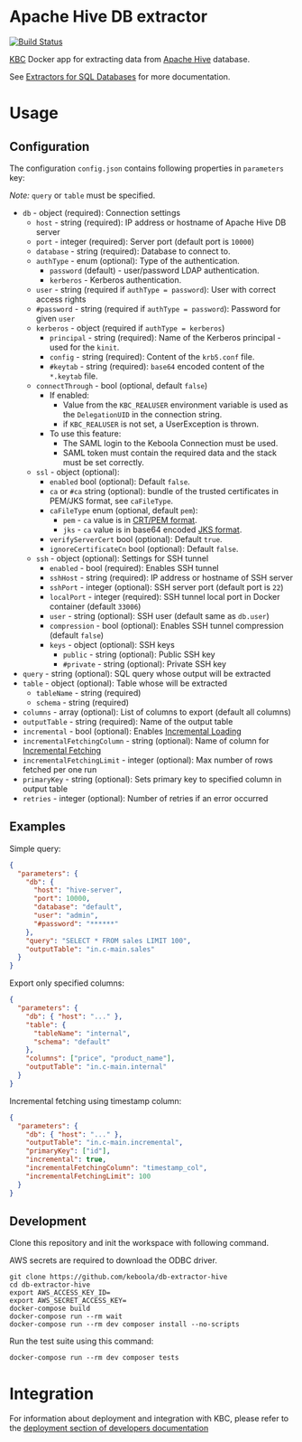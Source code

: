 # Apache Hive DB extractor

[![Build Status](https://travis-ci.com/keboola/db-extractor-hive.svg?branch=master)](https://travis-ci.com/keboola/db-extractor-hive)

[KBC](https://www.keboola.com/product/) Docker app for extracting data from [Apache Hive](https://hive.apache.org/) database.

See [Extractors for SQL Databases](https://help.keboola.com/components/extractors/database/sqldb/) for more documentation.

# Usage

## Configuration

The configuration `config.json` contains following properties in `parameters` key: 

*Note:* `query` or `table` must be specified.

- `db` - object (required): Connection settings
    - `host` - string (required): IP address or hostname of Apache Hive DB server
    - `port` - integer (required): Server port (default port is `10000`)
    - `database` - string (required): Database to connect to.
    - `authType` - enum (optional): Type of the authentication.
        - `password` (default) - user/password LDAP authentication.
        - `kerberos` - Kerberos authentication.
    - `user` - string (required if `authType = password`): User with correct access rights
    - `#password` - string (required if `authType = password`): Password for given `user`
    - `kerberos` - object (required if `authType = kerberos`)
        - `principal` - string (required): Name of the Kerberos principal - used for the `kinit`.
        - `config` - string (required): Content of the `krb5.conf` file.
        - `#keytab` - string (required): `base64` encoded content of the `*.keytab` file.
    - `connectThrough` - bool (optional, default `false`) 
        - If enabled:
            - Value from the `KBC_REALUSER` environment variable is used as the `DelegationUID` in the connection string.
            - if `KBC_REALUSER` is not set, a UserException is thrown.
        - To use this feature:
          - The SAML login to the Keboola Connection must be used.
          - SAML token must contain the required data and the stack must be set correctly.
    - `ssl` - object (optional):
        - `enabled` bool (optional): Default `false`.
        - `ca` or `#ca` string (optional): bundle of the trusted certificates in PEM/JKS format, see `caFileType`.
        - `caFileType` enum (optional, default `pem`):
          - `pem` - `ca` value is in [CRT/PEM format](https://serverfault.com/questions/9708/what-is-a-pem-file-and-how-does-it-differ-from-other-openssl-generated-key-file). 
          - `jks` - `ca` value is in base64 encoded [JKS format](https://en.wikipedia.org/wiki/Java_KeyStore).
        - `verifyServerCert` bool (optional): Default `true`.
        - `ignoreCertificateCn` bool (optional): Default `false`.
    - `ssh` - object (optional): Settings for SSH tunnel
        - `enabled` - bool (required):  Enables SSH tunnel
        - `sshHost` - string (required): IP address or hostname of SSH server
        - `sshPort` - integer (optional): SSH server port (default port is `22`)
        - `localPort` - integer (required): SSH tunnel local port in Docker container (default `33006`)
        - `user` - string (optional): SSH user (default same as `db.user`)
        - `compression`  - bool (optional): Enables SSH tunnel compression (default `false`)
        - `keys` - object (optional): SSH keys
            - `public` - string (optional): Public SSH key
            - `#private` - string (optional): Private SSH key
- `query` - string (optional): SQL query whose output will be extracted
- `table` - object (optional): Table whose will be extracted
    - `tableName` - string (required)
    - `schema` - string (required)
- `columns` - array (optional): List of columns to export (default all columns)
- `outputTable` - string (required): Name of the output table 
- `incremental` - bool (optional):  Enables [Incremental Loading](https://help.keboola.com/storage/tables/#incremental-loading)
- `incrementalFetchingColumn` - string (optional): Name of column for [Incremental Fetching](https://help.keboola.com/components/extractors/database/#incremental-fetching)
- `incrementalFetchingLimit` - integer (optional): Max number of rows fetched per one run
- `primaryKey` - string (optional): Sets primary key to specified column in output table
- `retries` - integer (optional): Number of retries if an error occurred

## Examples

Simple query:
```json
{
  "parameters": {
    "db": {
      "host": "hive-server",
      "port": 10000,
      "database": "default",
      "user": "admin",
      "#password": "******"
    },
    "query": "SELECT * FROM sales LIMIT 100",
    "outputTable": "in.c-main.sales"
  }
}
```

Export only specified columns:
```json
{
  "parameters": {
    "db": { "host": "..." },
    "table": {
      "tableName": "internal",
      "schema": "default"
    },
    "columns": ["price", "product_name"],
    "outputTable": "in.c-main.internal"
  }
}
```

Incremental fetching using timestamp column:
```json
{
  "parameters": {
    "db": { "host": "..." },
    "outputTable": "in.c-main.incremental",
    "primaryKey": ["id"],
    "incremental": true,
    "incrementalFetchingColumn": "timestamp_col",
    "incrementalFetchingLimit": 100
  }
}
```

## Development
 
Clone this repository and init the workspace with following command.

AWS secrets are required to download the ODBC driver.

```
git clone https://github.com/keboola/db-extractor-hive
cd db-extractor-hive
export AWS_ACCESS_KEY_ID=
export AWS_SECRET_ACCESS_KEY=
docker-compose build
docker-compose run --rm wait
docker-compose run --rm dev composer install --no-scripts
```

Run the test suite using this command:

```
docker-compose run --rm dev composer tests
```
 
# Integration

For information about deployment and integration with KBC, please refer to the [deployment section of developers documentation](https://developers.keboola.com/extend/component/deployment/) 
